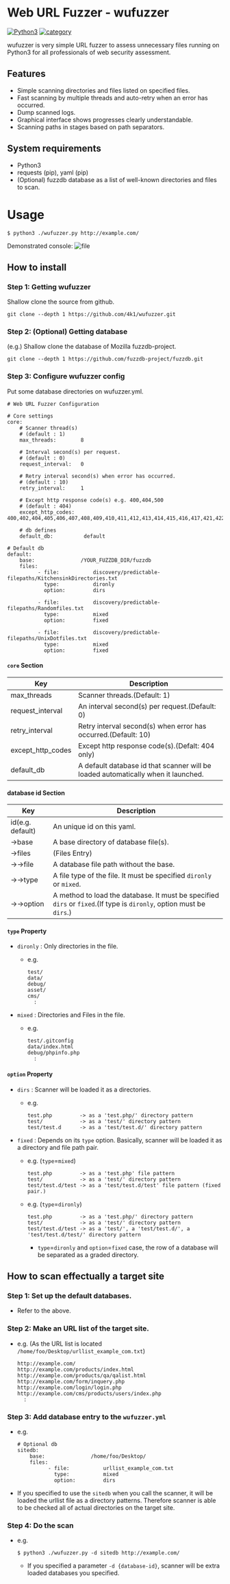 # Web URL Fuzzer - wufuzzer

[![Python3](https://img.shields.io/badge/python-3.x-green.svg)](https://img.shields.io/badge/python-3.x-green.svg)
[![category](https://img.shields.io/badge/Category-WebAssessment-blue.svg)](https://img.shields.io/badge/Category-WebAssessment-blue.svg)

wufuzzer is very simple URL fuzzer to assess unnecessary files running on Python3 for all professionals of web security assessment.

## Features

* Simple scanning directories and files listed on specified files.
* Fast scanning by multiple threads and auto-retry when an error has occurred.
* Dump scanned logs.
* Graphical interface shows progresses clearly understandable.
* Scanning paths in stages based on path separators.

## System requirements

* Python3
* requests (pip), yaml (pip)
* (Optional) fuzzdb database as a list of well-known directories and files to scan.

# Usage
```
$ python3 ./wufuzzer.py http://example.com/
```

Demonstrated console:
![file](https://github.com/4k1/wufuzzer/blob/master/demo.png?raw=true)

## How to install

### Step 1: Getting wufuzzer

Shallow clone the source from github.

```
git clone --depth 1 https://github.com/4k1/wufuzzer.git
```

### Step 2: (Optional) Getting database

(e.g.) Shallow clone the database of Mozilla fuzzdb-project.

```
git clone --depth 1 https://github.com/fuzzdb-project/fuzzdb.git
```

### Step 3: Configure wufuzzer config

Put some database directories on wufuzzer.yml.

```
# Web URL Fuzzer Configuration

# Core settings
core:
    # Scanner thread(s)
    # (default : 1)
    max_threads:        8
    
    # Interval second(s) per request. 
    # (default : 0)
    request_interval:   0
    
    # Retry interval second(s) when error has occurred.
    # (default : 10)
    retry_interval:     1
    
    # Except http response code(s) e.g. 400,404,500
    # (default : 404)
    except_http_codes:  400,402,404,405,406,407,408,409,410,411,412,413,414,415,416,417,421,422,423,424,426,451,500,501,502,503,504,505,506,507,508,509,510

    # db defines
    default_db:          default

# Default db
default:
    base:               /YOUR_FUZZDB_DIR/fuzzdb
    files:
          - file:           discovery/predictable-filepaths/KitchensinkDirectories.txt
            type:           dironly
            option:         dirs

          - file:           discovery/predictable-filepaths/Randomfiles.txt
            type:           mixed
            option:         fixed

          - file:           discovery/predictable-filepaths/UnixDotfiles.txt
            type:           mixed
            option:         fixed
```    

#### `core` Section

|Key|Description|
|-|-|
|max_threads      |Scanner threads.(Default: 1)                                                     |
|request_interval |An interval second(s) per request.(Default: 0)                                   |
|retry_interval   |Retry interval second(s) when error has occurred.(Default: 10)                   |
|except_http_codes|Except http response code(s).(Defalt: 404 only)                                  |
|default_db       |A default database id that scanner will be loaded automatically when it launched.|

#### database id Section

|Key|Description|
|-|-|
|id(e.g. default)|An unique id on this yaml.            |
|->base          |A base directory of database file(s). |
|->files         |(Files Entry)                         |
|->->file        |A database file path without the base.|
|->->type        |A file type of the file. It must be specified `dironly` or `mixed`.|
|->->option      |A method to load the database. It must be specified `dirs` or `fixed`.(If type is `dironly`, option must be `dirs`.)|

#### `type` Property

- `dironly` : Only directories in the file.
  -  e.g.
     ```
     test/
     data/
     debug/
     asset/
     cms/
       :
     ```

- `mixed` : Directories and Files in the file.
  - e.g.
    ```
    test/.gitconfig
    data/index.html
    debug/phpinfo.php
      :
    ```

#### `option` Property

- `dirs` : Scanner will be loaded it as a directories.
  - e.g.
    ```
    test.php         -> as a 'test.php/' directory pattern
    test/            -> as a 'test/' directory pattern
    test/test.d      -> as a 'test/test.d/' directory pattern
    ```

- `fixed` : Depends on its `type` option. Basically, scanner will be loaded it as a directory and file path pair.
  - e.g. (`type`=`mixed`)
    ```
    test.php         -> as a 'test.php' file pattern
    test/            -> as a 'test/' directory pattern
    test/test.d/test -> as a 'test/test.d/test' file pattern (fixed pair.)
    ```

  - e.g. (`type`=`dironly`)
    ```
    test.php         -> as a 'test.php/' directory pattern
    test/            -> as a 'test/' directory pattern
    test/test.d/test -> as a 'test/', a 'test/test.d/', a 'test/test.d/test/' directory pattern 
    ```
    - `type`=`dironly` and `option`=`fixed` case, the row of a database will be separated as a graded directory.

## How to scan effectually a target site

### Step 1: Set up the default databases.
- Refer to the above.

### Step 2: Make an URL list of the target site.
- e.g. (As the URL list is located `/home/foo/Desktop/urllist_example_com.txt`)
  ```
  http://example.com/
  http://example.com/products/index.html
  http://example.com/products/qa/qalist.html
  http://example.com/form/inquery.php
  http://example.com/login/login.php
  http://example.com/cms/products/users/index.php
    :
  ```

### Step 3: Add database entry to the `wufuzzer.yml`
- e.g.
  ```
  # Optional db
  sitedb:
      base:               /home/foo/Desktop/
      files:
            - file:           urllist_example_com.txt
              type:           mixed
              option:         dirs
  ```
- If you specified to use the `sitedb` when you call the scanner, it will be loaded the urllist file as a directory patterns. Therefore scanner is able to be checked all of actual directories on the target site.

### Step 4: Do the scan
- e.g.
  ```
  $ python3 ./wufuzzer.py -d sitedb http://example.com/
  ```
  - If you specified a parameter `-d {database-id}`, scanner will be extra loaded databases you specified.
